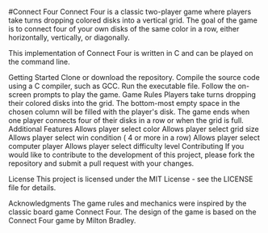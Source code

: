 #Connect Four
Connect Four is a classic two-player game where players take turns dropping colored disks into a vertical grid. The goal of the game is to connect four of your own disks of the same color in a row, either horizontally, vertically, or diagonally.

This implementation of Connect Four is written in C and can be played on the command line.

Getting Started
Clone or download the repository.
Compile the source code using a C compiler, such as GCC.
Run the executable file.
Follow the on-screen prompts to play the game.
Game Rules
Players take turns dropping their colored disks into the grid.
The bottom-most empty space in the chosen column will be filled with the player's disk.
The game ends when one player connects four of their disks in a row or when the grid is full.
Additional Features
Allows player select color
Allows player select grid size
Allows player select win condition ( 4 or more in a row)
Allows player select computer player
Allows player select difficulty level
Contributing
If you would like to contribute to the development of this project, please fork the repository and submit a pull request with your changes.

License
This project is licensed under the MIT License - see the LICENSE file for details.

Acknowledgments
The game rules and mechanics were inspired by the classic board game Connect Four.
The design of the game is based on the Connect Four game by Milton Bradley.


